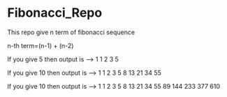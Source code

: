 # Fibonacci_Repo
This repo give n term of fibonacci  sequence

n-th term=(n-1) + (n-2)

If you give 5 then output is -->  1  1  2  3  5

If you give 10 then output is --> 1  1  2  3  5  8  13  21  34  55 

If you give 10 then output is --> 1  1  2  3  5  8  13  21  34  55  89  144  233  377  610
